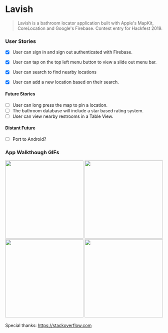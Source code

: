 # Lavish
> Lavish is a bathroom locator application built with Apple's MapKit, CoreLocation and Google's Firebase. Contest entry for Hackfest 2019.

### User Stories
- [x] User can sign in and sign out authenticated with Firebase.
- [x] User can tap on the top left menu button to view a slide out menu bar.
- [x] User can search to find nearby locations
- [x] User can add a new location based on their search.


#### Future Stories
- [ ] User can long press the map to pin a location.
- [ ] The bathroom database will include a star based rating system.
- [ ] User can view nearby restrooms in a Table View.

#### Distant Future
- [ ] Port to Android?


### App Walkthough GIFs

<img src="https://media.giphy.com/media/QB4jzzLx84qWlJ83qJ/giphy.gif" width=250> <img src="https://media.giphy.com/media/J5ArKf73L76oTciS1Z/giphy.gif" width=250><br>
<img src="https://media.giphy.com/media/XbhQwdQXqy5eILGLAT/giphy.gif" width=250> <img src="https://media.giphy.com/media/QAP3y0fh8I5LvWbqOh/giphy.gif" width=250>



Special thanks: https://stackoverflow.com
